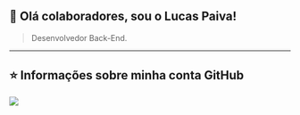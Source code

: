 ## 💜 Olá colaboradores, sou o <strong>Lucas Paiva!</strong>

> Desenvolvedor Back-End.
----
## ⭐ Informações sobre minha conta GitHub
<img src="https://github-readme-stats.vercel.app/api?username=LucasPaivaDev&show_icons=true&title_color=783c00&text_color=af552e&icon_color=783c00&bg_color=f8efd4&cache_seconds=2300">
